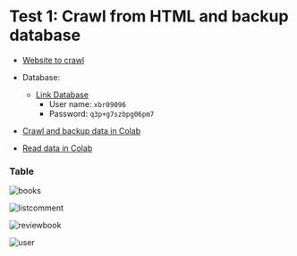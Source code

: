 
# Test 1: Crawl from HTML and backup database

* [Website to crawl](https://www.goodreads.com/author/list/4634532.Nguy_n_Nh_t_nh?page=1&per_page=30)
* Database:
  + [Link Database](https://dashdb-txn-sbox-yp-dal09-10.services.dal.bluemix.net)
      - User name: `xbr09096`
      - Password: `q3p+g7szbpg06pm7`


* [Crawl and backup data in Colab](https://colab.research.google.com/drive/1Ga33mdqsrGbgpAoBNztJa069U7E6GZSo?usp=sharing)

* [Read data in Colab](https://colab.research.google.com/drive/1dJmfMnWAhs1lqENv3KwhwVYxcQt5rLkB?usp=sharing)

### Table

![books](https://user-images.githubusercontent.com/47073675/90618861-bc19a800-e23a-11ea-8b01-f019df0e3f25.JPG)


![listcomment](https://user-images.githubusercontent.com/47073675/90618951-d81d4980-e23a-11ea-92ad-62a37295c43e.JPG)


![reviewbook](https://user-images.githubusercontent.com/47073675/90618957-d9e70d00-e23a-11ea-8e31-a0554b046868.JPG)


![user](https://user-images.githubusercontent.com/47073675/90618959-d9e70d00-e23a-11ea-81c4-adc2fd50fdcf.JPG)
